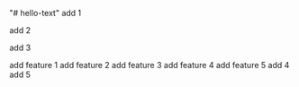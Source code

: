 "# hello-text" 
add 1

add 2

add 3

add feature 1
add feature 2
add feature 3
add feature 4
add feature 5
add 4
add 5
